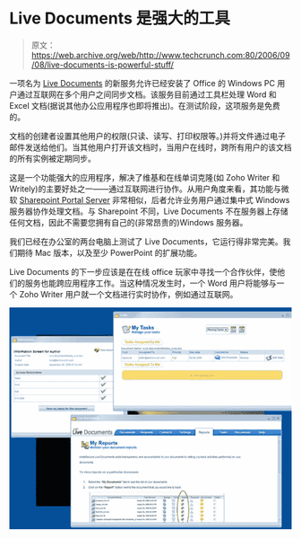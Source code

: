 # Live Documents 是强大的工具

> 原文：<https://web.archive.org/web/http://www.techcrunch.com:80/2006/09/08/live-documents-is-powerful-stuff/>

 [](https://web.archive.org/web/20220808075029/http://www.live-documents.com/) 一项名为 [Live Documents](https://web.archive.org/web/20220808075029/http://www.live-documents.com/) 的新服务允许已经安装了 Office 的 Windows PC 用户通过互联网在多个用户之间同步文档。该服务目前通过工具栏处理 Word 和 Excel 文档(据说其他办公应用程序也即将推出)。在测试阶段，这项服务是免费的。

文档的创建者设置其他用户的权限(只读、读写、打印权限等。)并将文件通过电子邮件发送给他们。当其他用户打开该文档时，当用户在线时，跨所有用户的该文档的所有实例被定期同步。

这是一个功能强大的应用程序，解决了维基和在线单词克隆(如 Zoho Writer 和 Writely)的主要好处之一——通过互联网进行协作。从用户角度来看，其功能与微软 [Sharepoint Portal Server](https://web.archive.org/web/20220808075029/http://www.microsoft.com/sharepoint/default.mspx) 非常相似，后者允许业务用户通过集中式 Windows 服务器协作处理文档。与 Sharepoint 不同，Live Documents 不在服务器上存储任何文档，因此不需要您拥有自己的(非常昂贵的)Windows 服务器。

我们已经在办公室的两台电脑上测试了 Live Documents，它运行得非常完美。我们期待 Mac 版本，以及至少 PowerPoint 的扩展功能。

Live Documents 的下一步应该是在在线 office 玩家中寻找一个合作伙伴，使他们的服务也能跨应用程序工作。当这种情况发生时，一个 Word 用户将能够与一个 Zoho Writer 用户就一个文档进行实时协作，例如通过互联网。

![](img/0bfe06d72387e095878556182cfedbda.png)